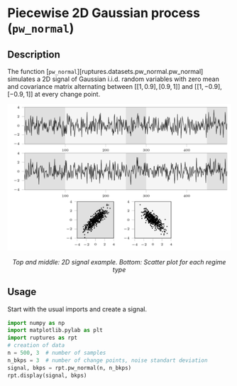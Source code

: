 # Piecewise 2D Gaussian process (`pw_normal`)

## Description

The function [`pw_normal`][ruptures.datasets.pw_normal.pw_normal] simulates a 2D signal of Gaussian i.i.d. random variables with zero mean and covariance matrix alternating between $[[1, 0.9], [0.9, 1]]$ and $[[1, -0.9], [-0.9, 1]]$ at every change point.

![](../../images/correlation_shift.png)
<center><i>Top and middle: 2D signal example. Bottom: Scatter plot for each regime type</i></center>

## Usage

Start with the usual imports and create a signal.

```python
import numpy as np
import matplotlib.pylab as plt
import ruptures as rpt
# creation of data
n = 500, 3  # number of samples
n_bkps = 3  # number of change points, noise standart deviation
signal, bkps = rpt.pw_normal(n, n_bkps)
rpt.display(signal, bkps)
```